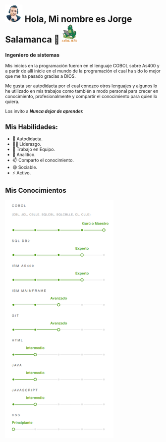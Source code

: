# ![perfil](/img/Perfil2_emote.png) Hola, Mi nombre es Jorge Salamanca 👋 ![cobol](/img/dino_emote3.png) 
### Ingeniero de sistemas

Mis inicios en la programación fueron en el lenguaje COBOL sobre As400 y a partir de allí inicie en el mundo de la programación el cual ha sido lo mejor que me ha pasado gracias a DIOS.

Me gusta ser autodidacta por el cual conozco otros lenguajes y algunos lo he utilizado en mis trabajos como también a modo personal para crecer en conocimiento, profesionalmente y compartir el conocimiento para quien lo quiera.

Los invito a ***Nunca dejar de aprender.*** 

## Mis Habilidades:
- 🔭 Autodidacta.
- 🧑‍🦰 Liderazgo.
- 👯 Trabajo en Equipo.
- 🤔 Analitico.
- 📫 Comparto el conocimiento.
- 😄 Sociable.
- ⚡ Activo.

## Mis Conocimientos

![Conocimientos](/img/conocimientos3.png)
